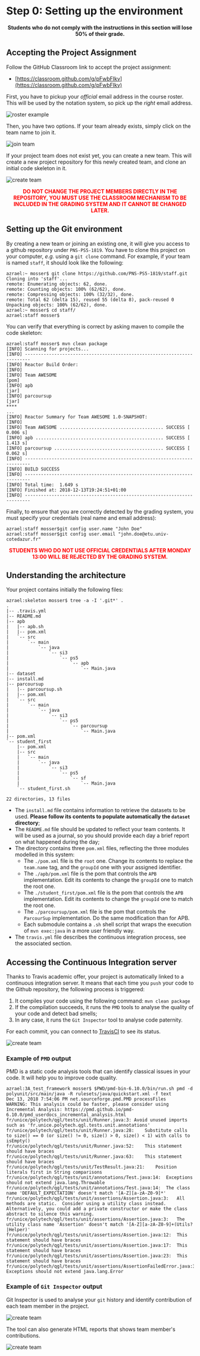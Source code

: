 # Step 0: Setting up the environment

<div align="center">

<strong>Students who do not comply with the instructions in this section will lose 50% of their grade.</strong>

</div>

## Accepting the Project Assignment

Follow the GitHub Classroom link to accept the project assignment:

  * [https://classroom.github.com/g/pFwbFIkv](https://classroom.github.com/g/pFwbFIkv)

First, you have to pickup your _official_ email address in the course roster. This will be used by the notation system, so pick up the _right_ email address.

![roster example](./pics/roster.png)

Then, you have two options. If your team already exists, simply click on the team name to join it.

![join team](./pics/join_team.png)


If your project team does not exist yet, you can create a new team. This will create a new project repository for this newly created team, and clone an initial code skeleton in it.

![create team](./pics/create_team.png)

<div align="center">

<font color="red"><strong>DO NOT CHANGE THE PROJECT MEMBERS DIRECTLY IN THE REPOSITORY, YOU MUST USE THE CLASSROOM MECHANISM TO BE INCLUDED IN THE GRADING SYSTEM AND IT CANNOT BE CHANGED LATER.</strong></font>

</div>

## Setting up the Git environment

By creating a new team or joining an existing one, it will give you access to a github repository under `PNS-PS5-1819`. You have to clone this project on your computer, _e.g._ using a `git clone` command. For example, if your team is named `staff`, it should look like the following:

```
azrael:~ mosser$ git clone https://github.com/PNS-PS5-1819/staff.git
Cloning into 'staff'...
remote: Enumerating objects: 62, done.
remote: Counting objects: 100% (62/62), done.
remote: Compressing objects: 100% (32/32), done.
remote: Total 62 (delta 15), reused 55 (delta 8), pack-reused 0
Unpacking objects: 100% (62/62), done.
azrael:~ mosser$ cd staff/
azrael:staff mosser$
```
You can verify that everything is correct by asking maven to compile the code skeleton:

```
azrael:staff mosser$ mvn clean package
[INFO] Scanning for projects...
[INFO] ------------------------------------------------------------------------
[INFO] Reactor Build Order:
[INFO] 
[INFO] Team AWESOME                                                       [pom]
[INFO] apb                                                                [jar]
[INFO] parcoursup                                                         [jar]
****
...
[INFO] Reactor Summary for Team AWESOME 1.0-SNAPSHOT:
[INFO] 
[INFO] Team AWESOME ....................................... SUCCESS [  0.006 s]
[INFO] apb ................................................ SUCCESS [  1.413 s]
[INFO] parcoursup ......................................... SUCCESS [  0.062 s]
[INFO] ------------------------------------------------------------------------
[INFO] BUILD SUCCESS
[INFO] ------------------------------------------------------------------------
[INFO] Total time:  1.649 s
[INFO] Finished at: 2018-12-13T19:24:51+01:00
[INFO] ------------------------------------------------------------------------
```


Finally, to ensure that you are correctly detected by the grading system, you must specify your credentials (real name and email address):

```
azrael:staff mosser$git config user.name "John Doe"
azrael:staff mosser$git config user.email "john.doe@etu.univ-cotedazur.fr"
```

<div align="center">

<font color="red"><strong>STUDENTS WHO DO NOT USE OFFICIAL CREDENTIALS AFTER MONDAY 13:00 WILL BE REJECTED BY THE GRADING SYSTEM.</strong></font>

</div>

## Understanding the architecture

Your project contains initially the following files:

```
azrael:skeleton mosser$ tree -a -I '.git*' .
.
|-- .travis.yml
|-- README.md
|-- apb
|   |-- apb.sh
|   |-- pom.xml
|   `-- src
|       `-- main
|           `-- java
|               `-- si3
|                   `-- ps5
|                       `-- apb
|                           `-- Main.java
|-- dataset
|-- install.md
|-- parcoursup
|   |-- parcoursup.sh
|   |-- pom.xml
|   `-- src
|       `-- main
|           `-- java
|               `-- si3
|                   `-- ps5
|                       `-- parcoursup
|                           `-- Main.java
|-- pom.xml
`-- student_first
    |-- pom.xml
    |-- src
    |   `-- main
    |       `-- java
    |           `-- si3
    |               `-- ps5
    |                   `-- sf
    |                       `-- Main.java
    `-- student_first.sh
    
22 directories, 13 files
``` 

  * The `install.md` file contains information to retrieve the datasets to be used. **Please follow its contents to populate automatically the `dataset` directory**;
  * The `README.md` file should be updated to reflect your team contents. It will be used as a journal, so you should provide each day a brief report on what happened during the day;
  * The directory contains three `pom.xml` files, reflecting the three modules modelled in this system: 
    *  The `./pom.xml` file is the `root` one. Change its contents to replace the `team.name` tag, and the `groupId` one with your assigned identifier.
    *  The `./apb/pom.xml` file is the pom that controls the `APB` implementation. Edit its contents to change the `groupId` one to match the root one.
    *  The `./student_first/pom.xml` file is the pom that controls the `APB` implementation. Edit its contents to change the `groupId` one to match the root one.
    *  The `./parcoursup/pom.xml` file is the pom that controls the `ParcourSup` implementation. Do the same modification than for APB.
    *  Each submodule contains a `.sh` shell script that wraps the execution of `mvn exec:java` in a more user friendly way.
  * The `travis.yml` file describes the continuous integration process, see the associated section. 


## Accessing the Continuous Integration server

Thanks to Travis academic offer, your project is automatically linked to a continuous integration server. It means that each time you `push` your code to the Github repository, the following process is triggered:

  1. It compiles your code using the following command: `mvn clean package`
  2. If the compilation succeeds, it runs the `PMD` tools to analyse the quality of your code and detect bad smells;
  3. In any case, it runs the `Git Inspector` tool to analyse code paternity.

For each commit, you can connect to [TravisCI](http://travis-ci.com) to see its status.

![create team](./pics/travis.png)


### Example of `PMD` output

PMD is a static code analysis tools that can identify classical issues in your code. It will help you to improve code quality.

```
azrael:3A_test_framework mosser$ $PWD/pmd-bin-6.10.0/bin/run.sh pmd -d polyunit/src/main/java -R rulesets/java/quickstart.xml -f text
Dec 13, 2018 7:54:06 PM net.sourceforge.pmd.PMD processFiles
WARNING: This analysis could be faster, please consider using Incremental Analysis: https://pmd.github.io/pmd-6.10.0/pmd_userdocs_incremental_analysis.html
fr/unice/polytech/qgl/tests/unit/Runner.java:3:	Avoid unused imports such as 'fr.unice.polytech.qgl.tests.unit.annotations'
fr/unice/polytech/qgl/tests/unit/Runner.java:28:	Substitute calls to size() == 0 (or size() != 0, size() > 0, size() < 1) with calls to isEmpty()
fr/unice/polytech/qgl/tests/unit/Runner.java:52:	This statement should have braces
fr/unice/polytech/qgl/tests/unit/Runner.java:63:	This statement should have braces
fr/unice/polytech/qgl/tests/unit/TestResult.java:21:	Position literals first in String comparisons
fr/unice/polytech/qgl/tests/unit/annotations/Test.java:14:	Exceptions should not extend java.lang.Throwable
fr/unice/polytech/qgl/tests/unit/annotations/Test.java:14:	The class name 'DEFAULT_EXPECTATION' doesn't match '[A-Z][a-zA-Z0-9]*'
fr/unice/polytech/qgl/tests/unit/assertions/Assertion.java:3:	All methods are static.  Consider using a utility class instead. Alternatively, you could add a private constructor or make the class abstract to silence this warning.
fr/unice/polytech/qgl/tests/unit/assertions/Assertion.java:3:	The utility class name 'Assertion' doesn't match '[A-Z][a-zA-Z0-9]+(Utils?|Helper)'
fr/unice/polytech/qgl/tests/unit/assertions/Assertion.java:12:	This statement should have braces
fr/unice/polytech/qgl/tests/unit/assertions/Assertion.java:17:	This statement should have braces
fr/unice/polytech/qgl/tests/unit/assertions/Assertion.java:23:	This statement should have braces
fr/unice/polytech/qgl/tests/unit/assertions/AssertionFailedError.java:3:	Exceptions should not extend java.lang.Error
```

### Example of `Git Inspector` output

Git Inspector is used to analyse your `git` history and identify contribution of each team member in the project.

![create team](./pics/inspector.png)


The tool can also generate HTML reports that shows team member's contributions.

![create team](./pics/inspector-html.png)
